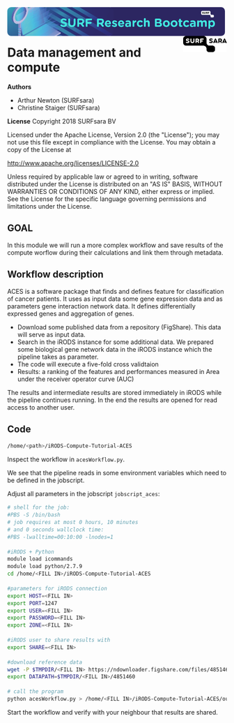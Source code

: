 <img align="left" src="surfresearchbootcamp_logo.png" width="500px">
<img align="right" src="surfsara.png" width="100px">

<br><br>

# Data management and compute

**Authors**
- Arthur Newton (SURFsara)
- Christine Staiger (SURFsara)

**License**
Copyright 2018 SURFsara BV

Licensed under the Apache License, Version 2.0 (the "License"); you may not use this file except in compliance with the License. You may obtain a copy of the License at

http://www.apache.org/licenses/LICENSE-2.0

Unless required by applicable law or agreed to in writing, software distributed under the License is distributed on an "AS IS" BASIS, WITHOUT WARRANTIES OR CONDITIONS OF ANY KIND, either express or implied. See the License for the specific language governing permissions and limitations under the License.

## GOAL

In this module we will run a more complex workflow and save results of the compute worflow during their calculations and link them through metadata.

## Workflow description
ACES is a software package that finds and defines feature for classification of cancer patients. It uses as input data some gene expression data and as parameters gene interaction network data. It defines differentially expressed genes and aggregation of genes.

- Download some published data from a repository (FigShare). This data will serve as input data.
- Search in the iRODS instance for some additional data. We prepared some biological gene network data in the iRODS instance which the pipeline takes as parameter.
- The code will execute a five-fold cross validtaion
- Results: a ranking of the features and performances measured in Area under the receiver operator curve (AUC)

The results and intermediate results are stored immediately in iRODS while the pipeline continues running.
In the end the results are opened for read access to another user.

## Code

```sh
/home/<path>/iRODS-Compute-Tutorial-ACES
```
Inspect the workflow in `acesWorkflow.py`.

We see that the pipeline reads in some environment variables which need to be defined in the jobscript.

Adjust all parameters in the jobscript `jobscript_aces`:

```sh
# shell for the job:
#PBS -S /bin/bash
# job requires at most 0 hours, 10 minutes
# and 0 seconds wallclock time:
#PBS -lwalltime=00:10:00 -lnodes=1

#iRODS + Python
module load icommands
module load python/2.7.9
cd /home/<FILL IN>/iRODS-Compute-Tutorial-ACES

#parameters for iRODS connection
export HOST=<FILL IN>
export PORT=1247
export USER=<FILL IN>
export PASSWORD=<FILL IN>
export ZONE=<FILL IN>

#iRODS user to share results with
export SHARE=<FILL IN>

#download reference data
wget -P $TMPDIR/<FILL IN> https://ndownloader.figshare.com/files/4851460
export DATAPATH=$TMPDIR/<FILL IN>/4851460

# call the program
python acesWorkflow.py > /home/<FILL IN>/iRODS-Compute-Tutorial-ACES/outputjob_aces
```

Start the workflow and verify with your neighbour that results are shared.
